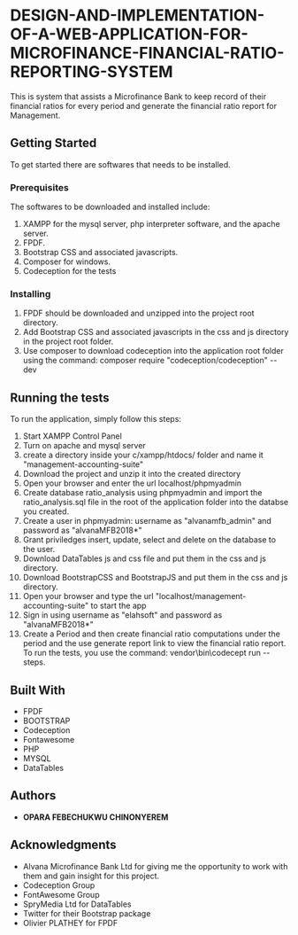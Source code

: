 # DESIGN-AND-IMPLEMENTATION-OF-A-WEB-APPLICATION-FOR-MICROFINANCE-FINANCIAL-RATIO-REPORTING-SYSTEM

This is system that assists a Microfinance Bank to keep record of their financial ratios for every period and generate the financial ratio report for Management.

## Getting Started

To get started there are softwares that needs to be installed.

### Prerequisites

The softwares to be downloaded and installed include:
1. XAMPP for the mysql server, php interpreter software, and the apache server.
2. FPDF.
3. Bootstrap CSS and associated javascripts.
4. Composer for windows.
5. Codeception for the tests

### Installing

1. FPDF should be downloaded and unzipped into the project root directory.
2. Add Bootstrap CSS and associated javascripts in the css and js directory in the project root folder.
3. Use composer to download codeception into the application root folder using the command: composer require "codeception/codeception" --dev

## Running the tests

To run the application, simply follow this steps:
1. Start XAMPP Control Panel
2. Turn on apache and mysql server
3. create a directory inside your c/xampp/htdocs/ folder and name it "management-accounting-suite"
4. Download the project and unzip it into the created directory
5. Open your browser and enter the url localhost/phpmyadmin
6. Create database ratio_analysis using phpmyadmin and import the ratio_analysis.sql file in the root of the application folder into the databse you created.
7. Create a user in phpmyadmin: username as "alvanamfb_admin" and password as "alvanaMFB2018*"
8. Grant priviledges insert, update, select and delete on the database to the user.
9. Download DataTables js and css file and put them in the css and js directory.
10. Download BootstrapCSS and BootstrapJS and put them in the css and js directory.
11. Open your browser and type the url "localhost/management-accounting-suite"  to start the app
10. Sign in using username as "elahsoft" and password as "alvanaMFB2018*"
11. Create a Period and then create financial ratio computations under the period and the use generate report link to view the financial ratio report.
To run the tests, you use the command: vendor\bin\codecept run --steps.


## Built With

* FPDF
* BOOTSTRAP
* Codeception
* Fontawesome
* PHP
* MYSQL
* DataTables

## Authors

* **OPARA FEBECHUKWU CHINONYEREM**


## Acknowledgments

* Alvana Microfinance Bank Ltd for giving me the opportunity to work with them and gain insight for this project.
* Codeception Group
* FontAwesome Group
* SpryMedia Ltd for DataTables
* Twitter for their Bootstrap package
* Olivier PLATHEY for FPDF

